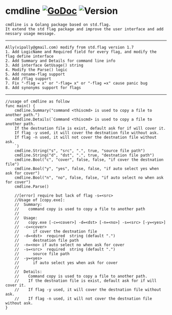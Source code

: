 # cmdline [![GoDoc](https://godoc.org/github.com/vipally/cmdline?status.svg)](https://godoc.org/github.com/vipally/cmdline) ![Version](https://img.shields.io/badge/version-1.2.0-green.svg)
	cmdline is a Golang package based on std.flag.
	It extend the std flag package and improve the user interface and add nessary usage message.
****

	Ally(vipally@gmail.com) modify from std.flag version 1.7
	1. Add LogicName and Required field for every flag, and modify the flag define interface
	2. Add Summary and Details for command line info
	3. Add interface GetUsage() string
	4. Modify the Parse() logic
	5. Add noname-flag support
	6. Add /flag support
	7. Fix "-flag = x" or "-flag= x" or "-flag =x" cause panic bug
	8. Add synonyms support for flags
****

	//usage of cmdline as follow
	func main() {
		cmdline.Summary("command <thiscmd> is used to copy a file to another path.")
		cmdline.Details(`Command <thiscmd> is used to copy a file to another path.
	    If the destnation file is exist, default ask for if will cover it.
	    If flag -y used, it will cover the destnation file without ask.
	    If flag -n used, it will not cover the destnation file without ask.
		`)
		cmdline.String("s", "src", ".", true, "source file path")
		cmdline.String("d", "dst", ".", true, "destnation file path")
		cmdline.Bool("c", "cover", false, false, "if cover the destnation file")
		cmdline.Bool("y", "yes", false, false, "if auto select yes when ask for cover")
		cmdline.Bool("n", "no", false, false, "if auto select no when ask for cover")
		cmdline.Parse()
	
		//[error] require but lack of flag -s=<src>
		//Usage of [copy.exe]:
		//  Summary:
		//    command copy is used to copy a file to another path
		//
		//  Usage:
		//    copy.exe [-c=<cover>] -d=<dst> [-n=<no>] -s=<src> [-y=<yes>]
		//  -c=<cover>
		//      if cover the destnation file
		//  -d=<dst>  required  string (default ".")
		//      destnation file path
		//  -n=<no>	if auto select no when ask for cover
		//  -s=<src>  required  string (default ".")
		//      source file path
		//  -y=<yes>
		//      if auto select yes when ask for cover
		//
		//  Details:
		//    Command copy is used to copy a file to another path.
		//    If the destnation file is exist, default ask for if will cover it.
		//    If flag -y used, it will cover the destnation file without ask.
		//    If flag -n used, it will not cover the destnation file without ask.
	}
